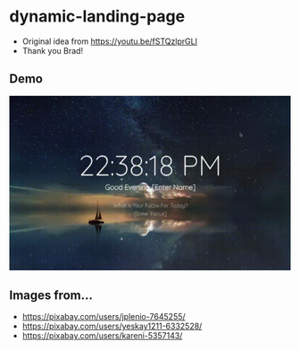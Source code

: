 # dynamic-landing-page
- Original idea from  https://youtu.be/fSTQzlprGLI
- Thank you Brad!

## Demo
![Demo](https://github.com/somamimoto/dynamic-landing-page/blob/media/media/demo.gif)

## Images from...
- https://pixabay.com/users/jplenio-7645255/
- https://pixabay.com/users/yeskay1211-6332528/
- https://pixabay.com/users/kareni-5357143/